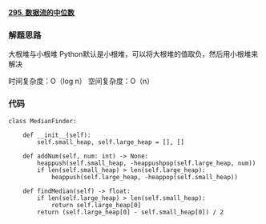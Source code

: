 **[295. 数据流的中位数](https://leetcode-cn.com/problems/find-median-from-data-stream/)**



### 解题思路
大根堆与小根堆
Python默认是小根堆，可以将大根堆的值取负，然后用小根堆来解决

时间复杂度：O（log n）
空间复杂度：O（n）

### 代码

```python3
class MedianFinder:

    def __init__(self):
        self.small_heap, self.large_heap = [], []
        
    def addNum(self, num: int) -> None:
        heappush(self.small_heap, -heappushpop(self.large_heap, num))
        if len(self.small_heap) > len(self.large_heap):
            heappush(self.large_heap, -heappop(self.small_heap))
        
    def findMedian(self) -> float:
        if len(self.large_heap) > len(self.small_heap):
            return self.large_heap[0]
        return (self.large_heap[0] - self.small_heap[0]) / 2
        
```

